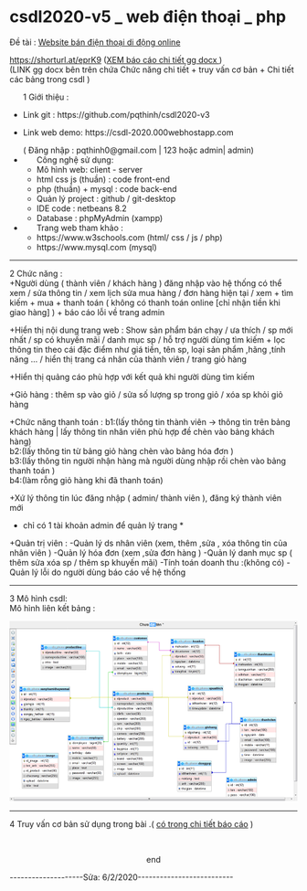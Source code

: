 # csdl2020-v5 _ web điện thoại _ php
Đề tài : <a href="https://csdl-2020.000webhostapp.com">Website bán điện thoại di động online </a>

https://shorturl.at/eprK9 (<a href="https://docs.google.com/document/d/1x7DE3xb-B_Crvc4eEayqBQXC59vljLrhA8UWSNZlPe8/edit?usp=sharing">XEM báo cáo chi tiết gg docx </a>)<br>
(LINK gg docx bên trên chứa Chức năng chi tiết + truy vấn cơ bản + Chi tiết các bảng trong csdl )

<ul>
  <p>1 Giới thiệu : </p>
  <li><p>Link git :  https://github.com/pqthinh/csdl2020-v3<p></li>
  <li><p>Link web demo: https://csdl-2020.000webhostapp.com<p></li>
( Đăng nhập :  pqthinh0@gmail.com | 123  hoặc admin| admin) 
<li>
  <ul> Công nghệ sử dụng: 
    <li>Mô hình web:  client - server </li>
    <li>html css js (thuần) : code front-end </li>
    <li>php (thuần) + mysql  : code back-end</li>
    <li>Quản lý project : github / git-desktop</li>
    <li>IDE code : netbeans 8.2</li>
    <li>Database : phpMyAdmin (xampp)</li>
  </ul>
</li>
<li> 
  <ul> Trang web tham khảo :
      <li>https://www.w3schools.com  (html/ css / js  / php) </li>
      <li>https://www.mysql.com  (mysql)</li>
  </ul>
  </li>
</ul>

<hr>

2 Chức năng : <br/>
+Người dùng ( thành viên / khách hàng ) đăng nhập vào hệ thống có thể xem / sửa thông tin / xem lịch sửa mua hàng / đơn hàng hiện tại / xem + tìm kiếm + mua + thanh toán ( không có thanh toán online [chỉ nhận tiền khi giao hàng] )  + báo cáo lỗi về trang admin <br>

+Hiển thị nội dung trang web : Show sản phẩm bán chạy / ưa thích / sp mới nhất / sp có khuyến mãi / danh mục sp / hỗ trợ người dùng tìm kiếm + lọc thông tin theo cái đặc điểm như giá tiền, tên sp, loại sản phẩm ,hãng ,tính năng ...  / hiển thị trang cá nhân của thành viên / trang giỏ hàng <br>

+Hiển thị quảng cáo phù hợp với kết quả khi người dùng tìm kiếm

+Giỏ hàng : thêm sp vào giỏ / sửa số lượng sp trong giỏ / xóa sp khỏi giỏ hàng 

+Chức năng thanh toán :
  b1:(lấy thông tin thành viên -> thông tin trên bảng khách hàng | lấy thông tin nhân viên phù hợp đề chèn vào bảng khách hàng)<br>
  b2:(lấy thông tin từ bảng giỏ hàng chèn vào bảng hóa đơn )<br>
  b3:(lấy thông tin người nhận hàng mà người dùng nhập rồi chèn vào bảng thanh toán )<br>
  b4:(làm rỗng giỏ hàng khi đã thanh toán)<br>
  
+Xứ lý thông tin lúc đăng nhập ( admin/ thành viên ), đăng ký thành viên mới 
  * chỉ có 1 tài khoản admin để quản lý trang *

+Quản trị viên : 
-Quản lý ds nhân viên (xem, thêm ,sửa , xóa thông tin của nhân viên )
-Quản lý hóa đơn (xem ,sửa đơn hàng )
-Quản lý danh mục sp ( thêm sửa xóa sp / thêm sp khuyến mãi)
-Tính toán doanh thu :(không có)
-Quản lý lỗi do người dùng báo cáo về hệ thống

<hr>

3 Mô hình csdl:
<br>
Mô hình liên kết bảng :
<br>

![alternativetext](mohinhlienketbang.png)

<hr>

4 Truy vấn cơ bản sử dụng trong bài .( <a href="https://docs.google.com/document/d/1x7DE3xb-B_Crvc4eEayqBQXC59vljLrhA8UWSNZlPe8/edit?usp=sharing">có trong chi tiết báo cáo</a> )

<br>
<p style="border-botom: 1px solid red; text-align: center;">end</p>
<p>--------------------Sửa: 6/2/2020--------------------------</p>

